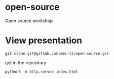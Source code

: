 # open-source
Open source workshop

# View presentation

`git clone git@github.com:mei-li/open-source.git`

get in the repository

`python3 -m http.server index.html`
